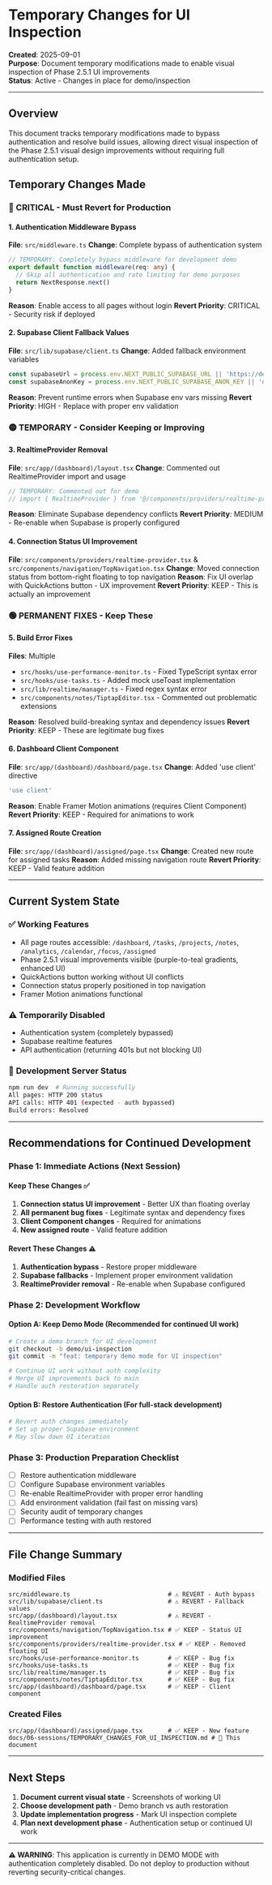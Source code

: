 # Temporary Changes for UI Inspection
**Created**: 2025-09-01  
**Purpose**: Document temporary modifications made to enable visual inspection of Phase 2.5.1 UI improvements  
**Status**: Active - Changes in place for demo/inspection

---

## Overview
This document tracks temporary modifications made to bypass authentication and resolve build issues, allowing direct visual inspection of the Phase 2.5.1 visual design improvements without requiring full authentication setup.

## Temporary Changes Made

### 🔴 CRITICAL - Must Revert for Production

#### 1. **Authentication Middleware Bypass**
**File**: `src/middleware.ts`
**Change**: Complete bypass of authentication system
```typescript
// TEMPORARY: Completely bypass middleware for development demo
export default function middleware(req: any) {
  // Skip all authentication and rate limiting for demo purposes
  return NextResponse.next()
}
```
**Reason**: Enable access to all pages without login
**Revert Priority**: CRITICAL - Security risk if deployed

#### 2. **Supabase Client Fallback Values**
**File**: `src/lib/supabase/client.ts`
**Change**: Added fallback environment variables
```typescript
const supabaseUrl = process.env.NEXT_PUBLIC_SUPABASE_URL || 'https://demo.supabase.co'
const supabaseAnonKey = process.env.NEXT_PUBLIC_SUPABASE_ANON_KEY || 'demo-key'
```
**Reason**: Prevent runtime errors when Supabase env vars missing
**Revert Priority**: HIGH - Replace with proper env validation

### 🟡 TEMPORARY - Consider Keeping or Improving

#### 3. **RealtimeProvider Removal**
**File**: `src/app/(dashboard)/layout.tsx`
**Change**: Commented out RealtimeProvider import and usage
```typescript
// TEMPORARY: Commented out for demo
// import { RealtimeProvider } from '@/components/providers/realtime-provider'
```
**Reason**: Eliminate Supabase dependency conflicts
**Revert Priority**: MEDIUM - Re-enable when Supabase is properly configured

#### 4. **Connection Status UI Improvement**
**File**: `src/components/providers/realtime-provider.tsx` & `src/components/navigation/TopNavigation.tsx`
**Change**: Moved connection status from bottom-right floating to top navigation
**Reason**: Fix UI overlap with QuickActions button - UX improvement
**Revert Priority**: KEEP - This is actually an improvement

### 🟢 PERMANENT FIXES - Keep These

#### 5. **Build Error Fixes**
**Files**: Multiple
- `src/hooks/use-performance-monitor.ts` - Fixed TypeScript syntax error
- `src/hooks/use-tasks.ts` - Added mock useToast implementation
- `src/lib/realtime/manager.ts` - Fixed regex syntax error
- `src/components/notes/TiptapEditor.tsx` - Commented out problematic extensions

**Reason**: Resolved build-breaking syntax and dependency issues
**Revert Priority**: KEEP - These are legitimate bug fixes

#### 6. **Dashboard Client Component**
**File**: `src/app/(dashboard)/dashboard/page.tsx`
**Change**: Added 'use client' directive
```typescript
'use client'
```
**Reason**: Enable Framer Motion animations (requires Client Component)
**Revert Priority**: KEEP - Required for animations to work

#### 7. **Assigned Route Creation**
**File**: `src/app/(dashboard)/assigned/page.tsx`
**Change**: Created new route for assigned tasks
**Reason**: Added missing navigation route
**Revert Priority**: KEEP - Valid feature addition

---

## Current System State

### ✅ **Working Features**
- All page routes accessible: `/dashboard`, `/tasks`, `/projects`, `/notes`, `/analytics`, `/calendar`, `/focus`, `/assigned`
- Phase 2.5.1 visual improvements visible (purple-to-teal gradients, enhanced UI)
- QuickActions button working without UI conflicts
- Connection status properly positioned in top navigation
- Framer Motion animations functional

### ⚠️ **Temporarily Disabled**
- Authentication system (completely bypassed)
- Supabase realtime features
- API authentication (returning 401s but not blocking UI)

### 🔧 **Development Server Status**
```bash
npm run dev  # Running successfully
All pages: HTTP 200 status
API calls: HTTP 401 (expected - auth bypassed)
Build errors: Resolved
```

---

## Recommendations for Continued Development

### Phase 1: Immediate Actions (Next Session)

#### **Keep These Changes** ✅
1. **Connection status UI improvement** - Better UX than floating overlay
2. **All permanent bug fixes** - Legitimate syntax and dependency fixes
3. **Client Component changes** - Required for animations
4. **New assigned route** - Valid feature addition

#### **Revert These Changes** ⚠️
1. **Authentication bypass** - Restore proper middleware
2. **Supabase fallbacks** - Implement proper environment validation
3. **RealtimeProvider removal** - Re-enable when Supabase configured

### Phase 2: Development Workflow

#### **Option A: Keep Demo Mode** (Recommended for continued UI work)
```bash
# Create a demo branch for UI development
git checkout -b demo/ui-inspection
git commit -m "feat: temporary demo mode for UI inspection"

# Continue UI work without auth complexity
# Merge UI improvements back to main
# Handle auth restoration separately
```

#### **Option B: Restore Authentication** (For full-stack development)
```bash
# Revert auth changes immediately
# Set up proper Supabase environment
# May slow down UI iteration
```

### Phase 3: Production Preparation Checklist

- [ ] Restore authentication middleware
- [ ] Configure Supabase environment variables
- [ ] Re-enable RealtimeProvider with proper error handling
- [ ] Add environment validation (fail fast on missing vars)
- [ ] Security audit of temporary changes
- [ ] Performance testing with auth restored

---

## File Change Summary

### Modified Files
```
src/middleware.ts                           # ⚠️ REVERT - Auth bypass
src/lib/supabase/client.ts                  # ⚠️ REVERT - Fallback values  
src/app/(dashboard)/layout.tsx              # ⚠️ REVERT - RealtimeProvider removal
src/components/navigation/TopNavigation.tsx # ✅ KEEP - Status UI improvement
src/components/providers/realtime-provider.tsx # ✅ KEEP - Removed floating UI
src/hooks/use-performance-monitor.ts        # ✅ KEEP - Bug fix
src/hooks/use-tasks.ts                      # ✅ KEEP - Bug fix  
src/lib/realtime/manager.ts                 # ✅ KEEP - Bug fix
src/components/notes/TiptapEditor.tsx       # ✅ KEEP - Bug fix
src/app/(dashboard)/dashboard/page.tsx      # ✅ KEEP - Client component
```

### Created Files
```
src/app/(dashboard)/assigned/page.tsx       # ✅ KEEP - New feature
docs/06-sessions/TEMPORARY_CHANGES_FOR_UI_INSPECTION.md # 📄 This document
```

---

## Next Steps

1. **Document current visual state** - Screenshots of working UI
2. **Choose development path** - Demo branch vs auth restoration
3. **Update implementation progress** - Mark UI inspection complete
4. **Plan next development phase** - Authentication setup or continued UI work

---

**⚠️ WARNING**: This application is currently in DEMO MODE with authentication completely disabled. Do not deploy to production without reverting security-critical changes.